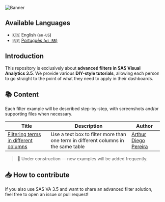 ![Banner](https://www.dropbox.com/scl/fi/zvazublq2l1dankqokiub/banner2.png?rlkey=hq70ksjixineiw9m5or9zq245&st=q5z29hw2&raw=1)

## Available Languages

- 🇺🇸 English (`en-US`)
- 🇧🇷 [Português (`pt-BR`)](/languages/pt-BR/README.md)

## Introduction

This repository is exclusively about **advanced filters in SAS Visual Analytics 3.5**.
We provide various **DIY-style tutorials**, allowing each person to go straight to the point of what they need to apply in their dashboards.

## 📚 Content

Each filter example will be described step-by-step, with screenshots and/or supporting files when necessary.

| Title | Description | Author |
| - | - | - |
| [Filtering terms in different columns](/examples/filtering-single-term-multiple-columns.md) | Use a text box to filter more than one term in different columns in the same table | [Arthur Diego Pereira](https://github.com/artYYDP) |
<!--
| [Dynamic Parameter](#) | Using a parameter with multi-select | Uso de parâmetro com seleção de múltiplos itens |
| [Custom Condition Filter](#) | Applying conditional logic to filters | Aplicação de lógica condicional nos filtros |
| [Relative Date Filter](#)  | Filters based on relative date ranges | Filtros baseados em datas relativas |
| [Interaction with Containers](#)| Filtering across visualization containers | Filtragem em contêineres de visualizações |
-->

> 🔧 Under construction — new examples will be added frequently.

## 📥 How to contribute

If you also use SAS VA 3.5 and want to share an advanced filter solution, feel free to open an issue or pull request!